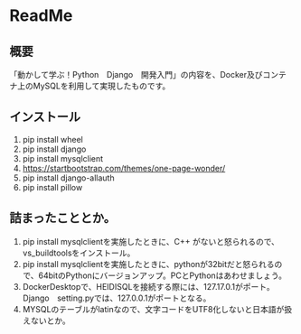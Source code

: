 # ReadMe 

 ## 概要
 
「動かして学ぶ！Python　Django　開発入門」の内容を、Docker及びコンテナ上のMySQLを利用して実現したものです。

## インストール
 1. pip install wheel
 2. pip install django
 3. pip install mysqlclient
 4. https://startbootstrap.com/themes/one-page-wonder/
 5. pip install django-allauth
 6. pip install pillow

 
 ## 詰まったこととか。
 
 1. pip install mysqlclientを実施したときに、C++ がないと怒られるので、vs_buildtoolsをインストール。
 2. pip install mysqlclientを実施したときに、pythonが32bitだと怒られるので、64bitのPythonにバージョンアップ。PCとPythonはあわせましょう。
 3. DockerDesktopで、HEIDISQLを接続する際には、127.17.0.1がポート。Django　setting.pyでは、127.0.0.1がポートとなる。
 4. MYSQLのテーブルがlatinなので、文字コードをUTF8化しないと日本語が扱えないとか。
 
